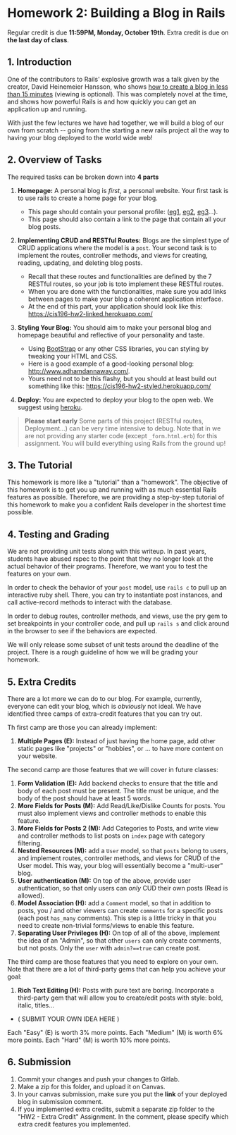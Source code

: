 # Homework 2: Building a Blog in Rails

Regular credit is due **11:59PM, Monday, October 19th**.
Extra credit is due on **the last day of class**.

## 1. Introduction

One of the contributors to Rails' explosive growth was a talk given by the creator, David Heinemeier Hansson, who shows [how to create a blog in less than 15 minutes](https://www.youtube.com/watch?v=Gzj723LkRJY) (viewing is optional). This was completely novel at the time, and shows how powerful Rails is and how quickly you can get an application up and running.

With just the few lectures we have had together, we will build a blog of our own from scratch -- going from the starting a new rails project all the way to having your blog deployed to the world wide web!

## 2. Overview of Tasks

The required tasks can be broken down into **4 parts**

1. **Homepage:** A personal blog is *first*, a personal website. Your first task is to use rails to create a home page for your blog. 
    * This page should contain your personal profile: ([eg1](https://www.cis.upenn.edu/~ahae/), [eg2](https://www.cis.upenn.edu/~nenkova/), [eg3](https://www.cis.upenn.edu/~stevez/)...).
    * This page should also contain a link to the page that contain all your blog posts. 

1. **Implementing CRUD and RESTful Routes:** Blogs are the simplest type of CRUD applications where the model is a `post`. Your second task is to implement the routes, controller methods, and views for creating, reading, updating, and deleting blog posts. 
    * Recall that these routes and functionalities are defined by the 7 RESTful routes, so your job is toto implement these RESTful routes. 
    * When you are done with the functionalities, make sure you add links between pages to make your blog a coherent application interface. 
    * At the end of this part, your application should look like this: https://cis196-hw2-linked.herokuapp.com/

1. **Styling Your Blog:** You should aim to make your personal blog and homepage beautiful and reflective of your personality and taste. 
    * Using [BootStrap](https://getbootstrap.com/) or any other CSS libraries, you can styling by tweaking your HTML and CSS. 
    * Here is a good example of a good-looking personal blog: http://www.adhamdannaway.com/.
    *  Yours need not to be this flashy, but you should at least build out something like this: https://cis196-hw2-styled.herokuapp.com/

4. **Deploy:** You are expected to deploy your blog to the open web. We suggest using [heroku](https://www.heroku.com/).

> **Please start early**
Some parts of this project (RESTful routes, Deployment...) can be very time intensive to debug. 
Note that in we are not providing any starter code (except `_form.html.erb`) for this assignment. 
You will build everything using Rails from the ground up!

## 3. The Tutorial
This homework is more like a "tutorial" than a "homework". The objective of this homework is to get you up and running with as much essential Rails features as possible. Therefore, we are providing a step-by-step tutorial of this homework to make you a confident Rails developer in the shortest time possible. 

## 4. Testing and Grading
We are not providing unit tests along with this writeup. In past years, students have abused rspec to the point that they no longer look at the actual behavior of their programs. Therefore, we want you to test the features on your own.

In order to check the behavior of your `post` model, use `rails c` to pull up an interactive ruby shell. There, you can try to instantiate post instances, and call active-record methods to interact with the database.

In order to debug routes, controller methods, and views, use the pry gem to set breakpoints in your controller code, and pull up `rails s` and click around in the browser to see if the behaviors are expected.

We will only release some subset of unit tests around the deadline of the project. There is a rough guideline of how we will be grading your homework.


## 5. Extra Credits
There are a lot more we can do to our blog. For example, currently, everyone can edit your blog, which is *obviously* not ideal. We have identified three camps of extra-credit features that you can try out.

Th first camp are those you can already implement: 
1. **Multiple Pages (E):** Instead of just having the home page, add other static pages like "projects" or "hobbies", or ... to have more content on your website.

The second camp are those features that we will cover in future classes:
1. **Form Validation (E):** Add backend checks to ensure that the title and body of each post must be present. The title must be unique, and the body of the post should have at least 5 words.
2. **More Fields for Posts (M):** Add Read/Like/Dislike Counts for posts. You must also implement views and controller methods to enable this feature.
3. **More Fields for Posts 2 (M):** Add Categories to Posts, and write view and controller methods to list posts on `index` page with category filtering.
4. **Nested Resources (M):** add a `User` model, so that `posts` belong to users, and implement routes, controller methods, and views for CRUD of the User model. This way, your blog will essentially become a "multi-user" blog.
5. **User authentication (M):** On top of the above, provide user authentication, so that only users can *only* CUD their own posts (Read is allowed). 
6. **Model Association (H):** add a `Comment` model, so that in addition to posts, you / and other viewers can create `comments` for a specific posts (each post `has_many` comments). This step is a little tricky in that you need to create non-trivial forms/views to enable this feature.
7. **Separating User Privileges (H):** On top of all of the above, implement the idea of an "Admin", so that other `users` can only create comments, but not posts. Only the `user` with `admin?==true` can create post.

The third camp are those features that you need to explore on your own. Note that there are a lot of third-party gems that can help you achieve your goal:
1. **Rich Text Editing (H):** Posts with pure text are boring. Incorporate a third-party gem that will allow you to create/edit posts with style: bold, italic, titles...
* ( SUBMIT YOUR OWN IDEA HERE )

Each "Easy" (E) is worth 3% more points. 
Each "Medium" (M) is worth 6% more points. 
Each "Hard" (M) is worth 10% more points.

## 6. Submission

1. Commit your changes and push your changes to Gitlab.
2. Make a zip for this folder, and upload it on Canvas.
3. In your canvas submission, make sure you put the **link** of your deployed blog in submission comment.
4. If you implemented extra credits, submit a separate zip folder to the "HW2 - Extra Credit" Assignment. In the comment, please specify which extra credit features you implemented.